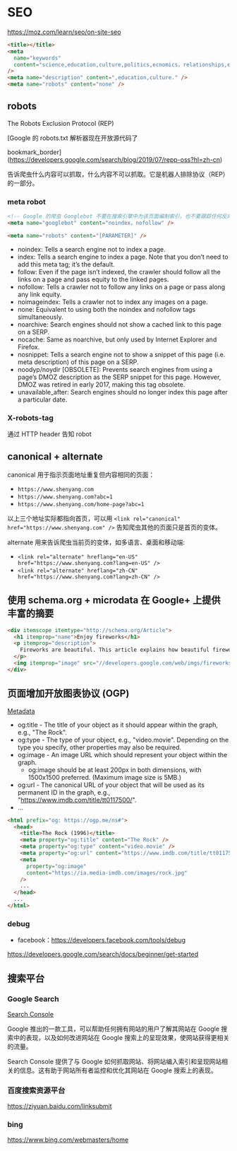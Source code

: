 # SEO

https://moz.com/learn/seo/on-site-seo

```html
<title></title>
<meta
  name="keywords"
  content="science,education,culture,politics,ecnomics，relationships,entertaiment,human"
/>
<meta name="description" content=",education,culture." />
<meta name="robots" content="none" />
```

## robots

The Robots Exclusion Protocol (REP)

[Google 的 robots.txt 解析器现在开放源代码了

bookmark_border](https://developers.google.com/search/blog/2019/07/repp-oss?hl=zh-cn)

告诉爬虫什么内容可以抓取，什么内容不可以抓取。它是机器人排除协议（REP）的一部分。

### meta robot

```html
<!-- Google 的爬虫 Googlebot 不要在搜索引擎中为该页面编制索引，也不要跟踪任何反向链接 -->
<meta name="googlebot" content="noindex，nofollow" />

<meta name="robots" content="[PARAMETER]" />
```

- noindex: Tells a search engine not to index a page.
- index: Tells a search engine to index a page. Note that you don’t need to add this meta tag; it’s the default.
- follow: Even if the page isn’t indexed, the crawler should follow all the links on a page and pass equity to the linked pages.
- nofollow: Tells a crawler not to follow any links on a page or pass along any link equity.
- noimageindex: Tells a crawler not to index any images on a page.
- none: Equivalent to using both the noindex and nofollow tags simultaneously.
- noarchive: Search engines should not show a cached link to this page on a SERP.
- nocache: Same as noarchive, but only used by Internet Explorer and Firefox.
- nosnippet: Tells a search engine not to show a snippet of this page (i.e. meta description) of this page on a SERP.
- noodyp/noydir [OBSOLETE]: Prevents search engines from using a page’s DMOZ description as the SERP snippet for this page. However, DMOZ was retired in early 2017, making this tag obsolete.
- unavailable_after: Search engines should no longer index this page after a particular date.

### X-robots-tag

通过 HTTP header 告知 robot

## canonical + alternate

canonical 用于指示页面地址重复但内容相同的页面：

- `https://www.shenyang.com`
- `https://www.shenyang.com?abc=1`
- `https://www.shenyang.com/home-page?abc=1`

以上三个地址实际都指向首页，可以用 `<link rel="canonical" href="https://www.shenyang.com" />` 告知爬虫其他的页面只是首页的变体。

alternate 用来告诉爬虫当前页的变体，如多语言、桌面和移动端:

- `<link rel="alternate" hreflang="en-US" href="https://www.shenyang.com?lang=en-US" />`
- `<link rel="alternate" hreflang="zh-CN" href="https://www.shenyang.com?lang=zh-CN" />`

## 使用 schema.org + microdata 在 Google+ 上提供丰富的摘要

```html
<div itemscope itemtype="http://schema.org/Article">
  <h1 itemprop="name">Enjoy fireworks</h1>
  <p itemprop="description">
    Fireworks are beautiful. This article explains how beautiful fireworks are.
  </p>
  <img itemprop="image" src="//developers.google.com/web/imgs/fireworks.jpg" />
</div>
```

## 页面增加开放图表协议 (OGP)

[Metadata](https://ogp.me/)

- og:title - The title of your object as it should appear within the graph, e.g., "The Rock".
- og:type - The type of your object, e.g., "video.movie". Depending on the type you specify, other properties may also be required.
- og:image - An image URL which should represent your object within the graph.
  - og:image should be at least 200px in both dimensions, with 1500x1500 preferred. (Maximum image size is 5MB.)
- og:url - The canonical URL of your object that will be used as its permanent ID in the graph, e.g., "https://www.imdb.com/title/tt0117500/".
- ...

```html
<html prefix="og: https://ogp.me/ns#">
  <head>
    <title>The Rock (1996)</title>
    <meta property="og:title" content="The Rock" />
    <meta property="og:type" content="video.movie" />
    <meta property="og:url" content="https://www.imdb.com/title/tt0117500/" />
    <meta
      property="og:image"
      content="https://ia.media-imdb.com/images/rock.jpg"
    />
    ...
  </head>
  ...
</html>
```

### debug

- facebook：https://developers.facebook.com/tools/debug

https://developers.google.com/search/docs/beginner/get-started

## 搜索平台

### Google Search

[Search Console](https://developers.google.com/search/docs/monitor-debug/search-console-start?hl=zh-cn)

Google 推出的一款工具，可以帮助任何拥有网站的用户了解其网站在 Google 搜索中的表现，以及如何改进网站在 Google 搜索上的呈现效果，使网站获得更相关的流量。

Search Console 提供了与 Google 如何抓取网站、将网站编入索引和呈现网站相关的信息。这有助于网站所有者监控和优化其网站在 Google 搜索上的表现。

### 百度搜索资源平台

https://ziyuan.baidu.com/linksubmit

### bing

https://www.bing.com/webmasters/home
